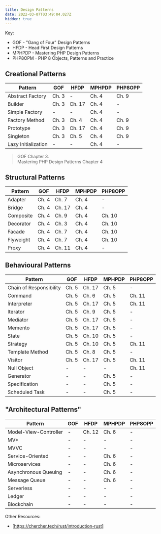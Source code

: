 ```yaml
---
title: Design Patterns
date: 2022-03-07T03:49:04.027Z
hidden: true
---
```


Key:  
* GOF - "Gang of Four" Design Patterns
* HFDP - Head First Design Patterns
* MPHPDP - Mastering PHP Design Patterns
* PHP8OPM - PHP 8 Objects, Patterns and Practice

## Creational Patterns  

| Pattern  | GOF | HFDP | MPHPDP | PHP8OPP |
| ------------- | ------------- | ------------- | ------------- | ------------- |
| Abstract Factory  | Ch. 3 | - | Ch. 4 | Ch. 9 
| Builder | Ch. 3 | Ch. 17 | Ch. 4 | -
| Simple Factory | - | - | Ch. 4 | -
| Factory Method | Ch. 3 | Ch. 4 | Ch. 4 | Ch. 9
| Prototype | Ch. 3 | Ch. 17 | Ch. 4 | Ch. 9
| Singleton | Ch. 3 | Ch. 5 | Ch. 4 | Ch. 9
| Lazy Initialization | - | - | Ch. 4 | -

> GOF Chapter 3.  
> Mastering PHP Design Patterns Chapter 4

## Structural Patterns  

| Pattern  | GOF | HFDP | MPHPDP | PHP8OPP |
| ------------- | ------------- | ------------- | ------------- | ------------- |
| Adapter  | Ch. 4 | Ch. 7 | Ch. 4 | -
| Bridge  | Ch. 4 | Ch. 17 | Ch. 4 | -
| Composite  | Ch. 4 | Ch. 9 | Ch. 4 | Ch. 10
| Decorator  | Ch. 4 | Ch. 3 | Ch. 4 | Ch. 10
| Facade  | Ch. 4 | Ch. 7 | Ch. 4 | Ch. 10
| Flyweight  | Ch. 4 | Ch. 7 | Ch. 4 | Ch. 10
| Proxy  | Ch. 4 | Ch. 11 | Ch. 4 | -

## Behavioural Patterns  

| Pattern  | GOF | HFDP | MPHPDP | PHP8OPP |
| ------------- | ------------- | ------------- | ------------- | ------------- |
| Chain of Responsibility  | Ch. 5 | Ch. 17 | Ch. 5 | -
| Command  | Ch. 5 | Ch. 6 | Ch. 5 | Ch. 11
| Interpreter  | Ch. 5 | Ch. 17 | Ch. 5 | Ch. 11
| Iterator  | Ch. 5 | Ch. 9 | Ch. 5 | -
| Mediator  | Ch. 5 | Ch. 17 | Ch. 5 | -
| Memento  | Ch. 5 | Ch. 17 | Ch. 5 | -
| State  | Ch. 5 | Ch. 10 | Ch. 5 | -
| Strategy  | Ch. 5 | Ch. 10 | Ch. 5 | Ch. 11
| Template Method  | Ch. 5 | Ch. 8 | Ch. 5 | -
| Visitor  | Ch. 5 | Ch. 17 | Ch. 5 | Ch. 11
| Null Object | - | - | - | Ch. 11
| Generator | - | - | Ch. 5 | - 
| Specification | - | - | Ch. 5 | - 
| Scheduled Task | - | - | Ch. 5 | - 

## "Architectural Patterns"

| Pattern  | GOF | HFDP | MPHPDP | PHP8OPP |
| ------------- | ------------- | ------------- | ------------- | ------------- |
| Model-View-Controller  | - | Ch. 12 | Ch. 6 | -
| MV*  | - | - | - | -
| MVVC  | - | - | - | -
| Service-Oriented  | - | - | Ch. 6 | -
| Microservices  | - | - | Ch. 6 | -
| Asynchronous Queuing  | - | - | Ch. 6 | -
| Message Queue  | - | - | Ch. 6 | -
| Serverless  | - | - | - | -
| Ledger  | - | - | - | -
| Blockchain  | - | - | - | -

Other Resources:
* [https://chercher.tech/rust/introduction-rust]